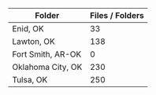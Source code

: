 | Folder            |   Files / Folders |
|-------------------|-------------------|
| Enid, OK          |                33 |
| Lawton, OK        |               138 |
| Fort Smith, AR-OK |                 0 |
| Oklahoma City, OK |               230 |
| Tulsa, OK         |               250 |